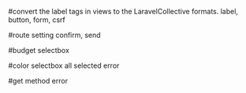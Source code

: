 #convert the label tags in views to the LaravelCollective formats.
label, button, form, csrf

#route setting
confirm, send

#budget selectbox

#color selectbox all selected error

#get method error
